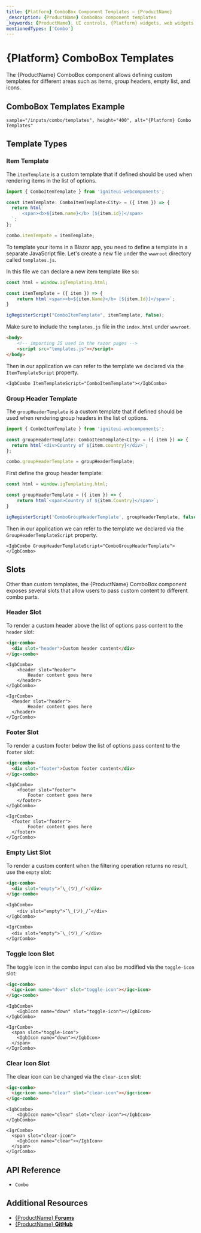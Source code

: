 ```yaml
---
title: {Platform} ComboBox Component Templates – {ProductName}
_description: {ProductName} ComboBox component templates
_keywords: {ProductName}, UI controls, {Platform} widgets, web widgets, UI widgets, {Platform}, Native {Platform} Components Suite, Native {Platform} Controls, Native {Platform} Components Library, {Platform} ComboBox Component Templates
mentionedTypes: ['Combo']
---
```


# {Platform} ComboBox Templates

The {ProductName} ComboBox component allows defining custom templates for different areas such as items, group headers, empty list, and icons.

## ComboBox Templates Example

`sample="/inputs/combo/templates", height="400", alt="{Platform} Combo Templates"`



## Template Types

### Item Template

The `itemTemplate` is a custom template that if defined should be used when rendering items in the list of options.

<!-- WebComponents -->
```ts
import { ComboItemTemplate } from 'igniteui-webcomponents';

const itemTemplate: ComboItemTemplate<City> = ({ item }) => {
  return html`
      <span><b>${item.name}</b> [${item.id}]</span>
  `;
};

combo.itemTempate = itemTemplate;
```
<!-- end: WebComponents -->

<!-- Blazor -->
To template your items in a Blazor app, you need to define a template in a separate JavaScript file. Let's create a new file under the `wwwroot` directory called `templates.js`.

In this file we can declare a new item template like so:

```js
const html = window.igTemplating.html;

const itemTemplate = ({ item }) => {
    return html`<span><b>${item.Name}</b> [${item.Id}]</span>`;
}

igRegisterScript("ComboItemTemplate", itemTemplate, false);
```

Make sure to include the `templates.js` file in the `index.html` under `wwwroot`.

```html
<body>
    <!-- importing JS used in the razor pages -->
    <script src="templates.js"></script>
</body>
```

Then in our application we can refer to the template we declared via the `ItemTemplateScript` property.

```razor
<IgbCombo ItemTemplateScript="ComboItemTemplate"></IgbCombo>
```

<!-- end: Blazor -->

### Group Header Template

The `groupHeaderTemplate` is a custom template that if defined should be used when rendering group headers in the list of options.

<!-- WebComponents -->
```ts
import { ComboItemTemplate } from 'igniteui-webcomponents';

const groupHeaderTemplate: ComboItemTemplate<City> = ({ item }) => {
  return html`<div>Country of ${item.country}</div>`;
};

combo.groupHeaderTemplate = groupHeaderTemplate;
```
<!-- end: WebComponents -->

<!-- Blazor -->
First define the group header template:

```js
const html = window.igTemplating.html;

const groupHeaderTemplate = ({ item }) => {
    return html`<span>Country of ${item.Country}</span>`;
}

igRegisterScript('ComboGroupHeaderTemplate', groupHeaderTemplate, false)
```

Then in our application we can refer to the template we declared via the `GroupHeaderTemplateScript` property.

```razor
<IgbCombo GroupHeaderTemplateScript="ComboGroupHeaderTemplate"></IgbCombo>
```

<!-- end: Blazor -->

## Slots
Other than custom templates, the {ProductName} ComboBox component exposes several slots that allow users to pass custom content to different combo parts.

### Header Slot
To render a custom header above the list of options pass content to the `header` slot:

```html
<igc-combo>
  <div slot="header">Custom header content</div>
</igc-combo>
```

```razor
<IgbCombo> 
    <header slot="header">
        Header content goes here
    </header>
</IgbCombo>
```

```tsx
<IgrCombo>
  <header slot="header">
        Header content goes here
  </header>
</IgrCombo>
```

### Footer Slot
To render a custom footer below the list of options pass content to the `footer` slot:

```html
<igc-combo>
  <div slot="footer">Custom footer content</div>
</igc-combo>
```

```razor
<IgbCombo> 
    <footer slot="footer">
        Footer content goes here
    </footer>
</IgbCombo>
```

```tsx
<IgrCombo>
  <footer slot="footer">
        Footer content goes here
  </footer>
</IgrCombo>
```

### Empty List Slot
To render a custom content when the filtering operation returns no result, use the `empty` slot:

```html
<igc-combo>
  <div slot="empty">¯\_(ツ)_/¯</div>
</igc-combo>
```

```razor
<IgbCombo> 
    <div slot="empty">¯\_(ツ)_/¯</div>
</IgbCombo>
```

```tsx
<IgrCombo>
  <div slot="empty">¯\_(ツ)_/¯</div>
</IgrCombo>
```

### Toggle Icon Slot
The toggle icon in the combo input can also be modified via the `toggle-icon` slot:

```html
<igc-combo>
  <igc-icon name="down" slot="toggle-icon"></igc-icon>
</igc-combo>
```

```razor
<IgbCombo> 
    <IgbIcon name="down" slot="toggle-icon"></IgbIcon>
</IgbCombo>
```

```tsx
<IgrCombo>
  <span slot="toggle-icon">
    <IgbIcon name="down"></IgbIcon>
  </span>
</IgrCombo>
```

### Clear Icon Slot
The clear icon can be changed via the `clear-icon` slot:

```html
<igc-combo>
  <igc-icon name="clear" slot="clear-icon"></igc-icon>
</igc-combo>
```

```razor
<IgbCombo> 
    <IgbIcon name="clear" slot="clear-icon"></IgbIcon>
</IgbCombo>
```

```tsx
<IgrCombo>
  <span slot="clear-icon">
    <IgbIcon name="clear"></IgbIcon>
  </span>
</IgrCombo>
```

<!-- WebComponents -->
## API Reference

* `Combo`

<!-- end: WebComponents -->

## Additional Resources

* [{ProductName} **Forums**]({ForumsLink})
* [{ProductName} **GitHub**]({GithubLink})
